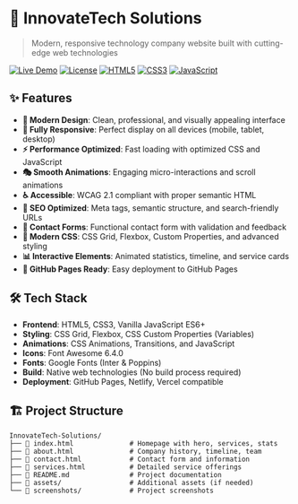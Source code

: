 # 🚀 InnovateTech Solutions

> Modern, responsive technology company website built with cutting-edge web technologies

[![Live Demo](https://img.shields.io/badge/demo-live-brightgreen)](https://yourusername.github.io/InnovateTech-Solutions)
[![License](https://img.shields.io/badge/license-MIT-blue)](LICENSE)
[![HTML5](https://img.shields.io/badge/HTML5-E34F26?style=flat&logo=html5&logoColor=white)](https://developer.mozilla.org/en-US/docs/Web/HTML)
[![CSS3](https://img.shields.io/badge/CSS3-1572B6?style=flat&logo=css3&logoColor=white)](https://developer.mozilla.org/en-US/docs/Web/CSS)
[![JavaScript](https://img.shields.io/badge/JavaScript-F7DF1E?style=flat&logo=javascript&logoColor=black)](https://developer.mozilla.org/en-US/docs/Web/JavaScript)

## ✨ Features

- **🎨 Modern Design**: Clean, professional, and visually appealing interface
- **📱 Fully Responsive**: Perfect display on all devices (mobile, tablet, desktop)
- **⚡ Performance Optimized**: Fast loading with optimized CSS and JavaScript
- **🎭 Smooth Animations**: Engaging micro-interactions and scroll animations
- **♿ Accessible**: WCAG 2.1 compliant with proper semantic HTML
- **🔧 SEO Optimized**: Meta tags, semantic structure, and search-friendly URLs
- **💬 Contact Forms**: Functional contact form with validation and feedback
- **🌙 Modern CSS**: CSS Grid, Flexbox, Custom Properties, and advanced styling
- **📊 Interactive Elements**: Animated statistics, timeline, and service cards
- **🚀 GitHub Pages Ready**: Easy deployment to GitHub Pages

## 🛠️ Tech Stack

- **Frontend**: HTML5, CSS3, Vanilla JavaScript ES6+
- **Styling**: CSS Grid, Flexbox, CSS Custom Properties (Variables)
- **Animations**: CSS Animations, Transitions, and JavaScript
- **Icons**: Font Awesome 6.4.0
- **Fonts**: Google Fonts (Inter & Poppins)
- **Build**: Native web technologies (No build process required)
- **Deployment**: GitHub Pages, Netlify, Vercel compatible

## 🏗️ Project Structure

```
InnovateTech-Solutions/
├── 📄 index.html              # Homepage with hero, services, stats
├── 📄 about.html              # Company history, timeline, team
├── 📄 contact.html            # Contact form and information
├── 📄 services.html           # Detailed service offerings
├── 📄 README.md               # Project documentation
├── 📁 assets/                 # Additional assets (if needed)
└── 📁 screenshots/            # Project screenshots
